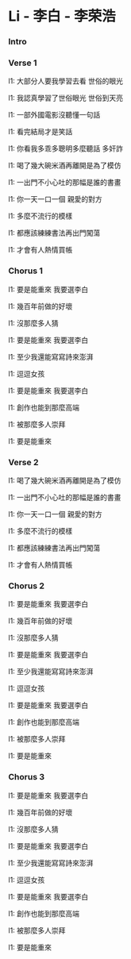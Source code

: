 ---
---

# Li - 李白 - 李荣浩

### Intro

### Verse 1

l1: 大部分人要我學習去看 世俗的眼光

l1: 我認真學習了世俗眼光 世俗到天亮

l1: 一部外國電影沒聽懂一句話

l1: 看完結局才是笑話

l1: 你看我多乖多聰明多麼聽話 多奸詐

l1: 喝了幾大碗米酒再離開是為了模仿

l1: 一出門不小心吐的那幅是誰的書畫

l1: 你一天一口一個 親愛的對方

l1: 多麼不流行的模樣

l1: 都應該練練書法再出門闖蕩

l1: 才會有人熱情買帳

### Chorus 1

l1: 要是能重來 我要選李白

l1: 幾百年前做的好壞

l1: 沒那麼多人猜

l1: 要是能重來 我要選李白

l1: 至少我還能寫寫詩來澎湃

l1: 逗逗女孩

l1: 要是能重來 我要選李白

l1: 創作也能到那麼高端

l1: 被那麼多人崇拜

l1: 要是能重來

### Verse 2

l1: 喝了幾大碗米酒再離開是為了模仿

l1: 一出門不小心吐的那幅是誰的書畫

l1: 你一天一口一個 親愛的對方

l1: 多麼不流行的模樣

l1: 都應該練練書法再出門闖蕩

l1: 才會有人熱情買帳

### Chorus 2

l1: 要是能重來 我要選李白

l1: 幾百年前做的好壞

l1: 沒那麼多人猜

l1: 要是能重來 我要選李白

l1: 至少我還能寫寫詩來澎湃

l1: 逗逗女孩

l1: 要是能重來 我要選李白

l1: 創作也能到那麼高端

l1: 被那麼多人崇拜

l1: 要是能重來

### Chorus 3

l1: 要是能重來 我要選李白

l1: 幾百年前做的好壞

l1: 沒那麼多人猜

l1: 要是能重來 我要選李白

l1: 至少我還能寫寫詩來澎湃

l1: 逗逗女孩

l1: 要是能重來 我要選李白

l1: 創作也能到那麼高端

l1: 被那麼多人崇拜

l1: 要是能重來